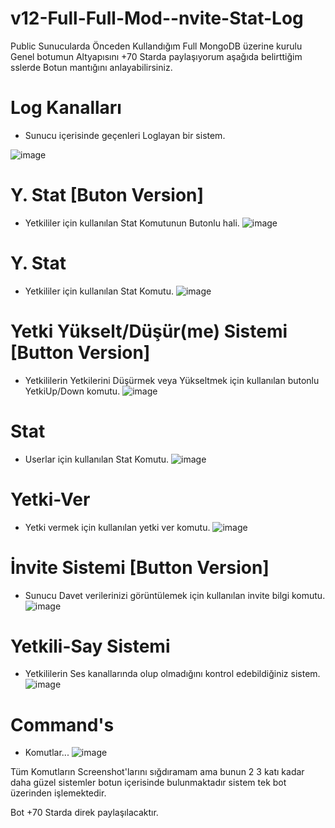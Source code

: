 # v12-Full-Full-Mod--nvite-Stat-Log
Public Sunucularda Önceden Kullandığım Full MongoDB üzerine kurulu Genel botumun Altyapısını +70 Starda paylaşıyorum aşağıda belirttiğim sslerde Botun mantığını anlayabilirsiniz.

# Log Kanalları 
- Sunucu içerisinde geçenleri Loglayan bir sistem.

![image](https://cdn.discordapp.com/attachments/918536056335368232/925780530841157682/Ekran_goruntusu_2021-12-29_185707.png)

# Y. Stat [Buton Version] 
- Yetkililer için kullanılan Stat Komutunun Butonlu hali.
![image](https://cdn.discordapp.com/attachments/918536056335368232/925780535509393448/Ekran_goruntusu_2021-12-29_185455.png)

# Y. Stat 
- Yetkililer için kullanılan Stat Komutu.
![image](https://cdn.discordapp.com/attachments/918536056335368232/925780615419281438/Ekran_goruntusu_2021-12-29_185210.png)

# Yetki Yükselt/Düşür(me) Sistemi [Button Version] 
- Yetkililerin Yetkilerini Düşürmek veya Yükseltmek için kullanılan butonlu YetkiUp/Down komutu.
![image](https://cdn.discordapp.com/attachments/918536056335368232/925780602567925770/Ekran_goruntusu_2021-12-29_185236.png)

# Stat 
- Userlar için kullanılan Stat Komutu.
![image](https://cdn.discordapp.com/attachments/918536056335368232/925781186322792628/Ekran_goruntusu_2021-12-29_190334.png)

# Yetki-Ver 
- Yetki vermek için kullanılan yetki ver komutu.
![image](https://cdn.discordapp.com/attachments/918536056335368232/925780554761252935/Ekran_goruntusu_2021-12-29_185418.png)

# İnvite Sistemi [Button Version] 
- Sunucu Davet verilerinizi görüntülemek için kullanılan invite bilgi komutu.
![image](https://cdn.discordapp.com/attachments/918536056335368232/925780545944825957/Ekran_goruntusu_2021-12-29_185428.png)

# Yetkili-Say Sistemi 
- Yetkililerin Ses kanallarında olup olmadığını kontrol edebildiğiniz sistem.
![image](https://cdn.discordapp.com/attachments/918536056335368232/925780592916840448/Ekran_goruntusu_2021-12-29_185246.png)

# Command's  
- Komutlar...
![image](https://cdn.discordapp.com/attachments/918536056335368232/925780592740663306/Ekran_goruntusu_2021-12-29_185310.png)

Tüm Komutların Screenshot'larını sığdıramam ama bunun 2 3 katı kadar daha güzel sistemler botun içerisinde bulunmaktadır sistem tek bot üzerinden işlemektedir.

Bot +70 Starda direk paylaşılacaktır.
